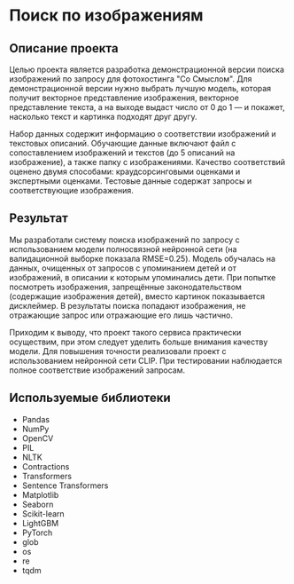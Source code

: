 # Поиск по изображениям

## Описание проекта

Целью проекта является разработка демонстрационной версии поиска изображений по запросу для фотохостинга "Со Смыслом". Для демонстрационной версии нужно выбрать лучшую  модель, которая получит векторное представление изображения, векторное представление текста, а на выходе выдаст число от 0 до 1 — и покажет, насколько текст и картинка подходят друг другу.

Набор данных содержит информацию о соответствии изображений и текстовых описаний. Обучающие данные включают файл с сопоставлением изображений и текстов (до 5 описаний на изображение), а также папку с изображениями. Качество соответствий оценено двумя способами: краудсорсинговыми оценками и экспертными оценками. Тестовые данные содержат запросы и соответствующие изображения. 

## Результат

Мы разработали систему поиска изображений по запросу с использованием модели полносвязной нейронной сети (на валидационной выборке показала RMSE=0.25).
Модель обучалась на данных, очищенных от запросов с упоминанием детей и от изображений, в описании к которым упоминались дети.
При попытке посмотреть изображения, запрещённые законодательством (содержащие изображения детей), вместо картинок показывается дисклеймер.
В результаты поиска попадают изображения, не отражающие запрос или отражающие его лишь частично. 

Приходим к выводу, что проект такого сервиса практически осуществим, при этом следует уделить больше внимания качеству модели.
Для повышения точности реализовали проект с использованием нейронной сети CLIP. При тестировании наблюдается полное соответствие изображений запросам.

## Используемые библиотеки

- Pandas
- NumPy
- OpenCV
- PIL
- NLTK
- Contractions
- Transformers
- Sentence Transformers
- Matplotlib
- Seaborn
- Scikit-learn
- LightGBM
- PyTorch
- glob
- os
- re
- tqdm